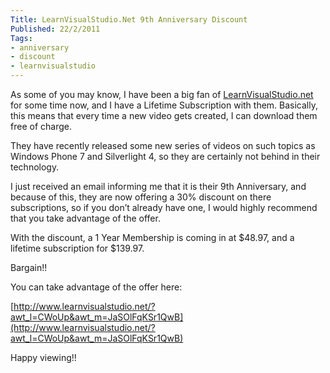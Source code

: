 ```yaml
---
Title: LearnVisualStudio.Net 9th Anniversary Discount
Published: 22/2/2011
Tags:
- anniversary
- discount
- learnvisualstudio
---
```


As some of you may know, I have been a big fan of [LearnVisualStudio.net](http://learnvisualstudio.net/) for some time now, and I have a Lifetime Subscription with them. Basically, this means that every time a new video gets created, I can download them free of charge.

They have recently released some new series of videos on such topics as Windows Phone 7 and Silverlight 4, so they are certainly not behind in their technology.

I just received an email informing me that it is their 9th Anniversary, and because of this, they are now offering a 30% discount on there subscriptions, so if you don’t already have one, I would highly recommend that you take advantage of the offer.

With the discount, a 1 Year Membership is coming in at $48.97, and a lifetime subscription for $139.97.

Bargain!!

You can take advantage of the offer here:

[http://www.learnvisualstudio.net/?awt_l=CWoUp&awt_m=JaSOlFqKSr1QwB](http://www.learnvisualstudio.net/?awt_l=CWoUp&awt_m=JaSOlFqKSr1QwB)

Happy viewing!!
